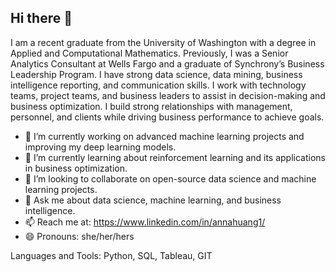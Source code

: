 ## Hi there 👋

I am a recent graduate from the University of Washington with a degree in Applied and Computational Mathematics. Previously, I was a Senior Analytics Consultant at Wells Fargo and a graduate of Synchrony’s Business Leadership Program. I have strong data science, data mining, business intelligence reporting, and communication skills. I work with technology teams, project teams, and business leaders to assist in decision-making and business optimization. I build strong relationships with management, personnel, and clients while driving business performance to achieve goals.

- 🔭 I’m currently working on advanced machine learning projects and improving my deep learning models.
- 🌱 I’m currently learning about reinforcement learning and its applications in business optimization.
- 👯 I’m looking to collaborate on open-source data science and machine learning projects.
- 💬 Ask me about data science, machine learning, and business intelligence.
- 📫 Reach me at: https://www.linkedin.com/in/annahuang1/
- 😄 Pronouns: she/her/hers

Languages and Tools: 
Python, SQL, Tableau, GIT

<!--
**Annah998936/Annah998936** is a ✨ _special_ ✨ repository because its `README.md` (this file) appears on your GitHub profile.



-->
